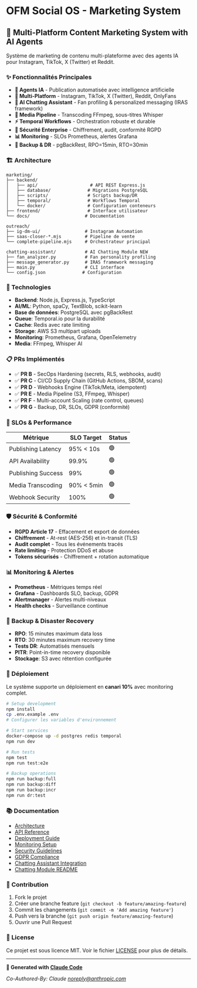 # OFM Social OS - Marketing System

## 🚀 Multi-Platform Content Marketing System with AI Agents

Système de marketing de contenu multi-plateforme avec des agents IA pour Instagram, TikTok, X (Twitter) et Reddit.

### ✨ Fonctionnalités Principales

- **🤖 Agents IA** - Publication automatisée avec intelligence artificielle
- **📱 Multi-Platform** - Instagram, TikTok, X (Twitter), Reddit, OnlyFans
- **💬 AI Chatting Assistant** - Fan profiling & personalized messaging (IRAS framework)
- **🎥 Media Pipeline** - Transcoding FFmpeg, sous-titres Whisper
- **⚡ Temporal Workflows** - Orchestration robuste et durable
- **🔐 Sécurité Enterprise** - Chiffrement, audit, conformité RGPD
- **📊 Monitoring** - SLOs Prometheus, alertes Grafana
- **💾 Backup & DR** - pgBackRest, RPO=15min, RTO=30min

### 🏗️ Architecture

```
marketing/
├── backend/
│   ├── api/                    # API REST Express.js
│   ├── database/              # Migrations PostgreSQL
│   ├── scripts/               # Scripts backup/DR
│   ├── temporal/              # Workflows Temporal
│   └── docker/                # Configuration conteneurs
├── frontend/                  # Interface utilisateur
└── docs/                     # Documentation

outreach/
├── ig-dm-ui/                 # Instagram Automation
├── saas-closer-*.mjs         # Pipeline de vente
└── complete-pipeline.mjs     # Orchestrateur principal

chatting-assistant/           # AI Chatting Module NEW
├── fan_analyzer.py           # Fan personality profiling
├── message_generator.py      # IRAS framework messaging
├── main.py                   # CLI interface
└── config.json              # Configuration
```

### 🔧 Technologies

- **Backend**: Node.js, Express.js, TypeScript
- **AI/ML**: Python, spaCy, TextBlob, scikit-learn
- **Base de données**: PostgreSQL avec pgBackRest
- **Queue**: Temporal.io pour la durabilité
- **Cache**: Redis avec rate limiting
- **Storage**: AWS S3 multipart uploads
- **Monitoring**: Prometheus, Grafana, OpenTelemetry
- **Media**: FFmpeg, Whisper AI

### 📋 PRs Implémentés

- ✅ **PR B** - SecOps Hardening (secrets, RLS, webhooks, audit)
- ✅ **PR C** - CI/CD Supply Chain (GitHub Actions, SBOM, scans)
- ✅ **PR D** - Webhooks Engine (TikTok/Meta, idempotent)
- ✅ **PR E** - Media Pipeline (S3, FFmpeg, Whisper)
- ✅ **PR F** - Multi-account Scaling (rate control, queues)
- ✅ **PR G** - Backup, DR, SLOs, GDPR (conformité)

### 🎯 SLOs & Performance

| Métrique | SLO Target | Status |
|----------|------------|---------|
| Publishing Latency | 95% < 10s | 🟢 |
| API Availability | 99.9% | 🟢 |
| Publishing Success | 99% | 🟢 |
| Media Transcoding | 90% < 5min | 🟢 |
| Webhook Security | 100% | 🟢 |

### 🛡️ Sécurité & Conformité

- **RGPD Article 17** - Effacement et export de données
- **Chiffrement** - At-rest (AES-256) et in-transit (TLS)
- **Audit complet** - Tous les événements tracés
- **Rate limiting** - Protection DDoS et abuse
- **Tokens sécurisés** - Chiffrement + rotation automatique

### 📊 Monitoring & Alertes

- **Prometheus** - Métriques temps réel
- **Grafana** - Dashboards SLO, backup, GDPR
- **Alertmanager** - Alertes multi-niveaux
- **Health checks** - Surveillance continue

### 💾 Backup & Disaster Recovery

- **RPO**: 15 minutes maximum data loss
- **RTO**: 30 minutes maximum recovery time
- **Tests DR**: Automatisés mensuels
- **PITR**: Point-in-time recovery disponible
- **Stockage**: S3 avec rétention configurée

### 🚀 Déploiement

Le système supporte un déploiement en **canari 10%** avec monitoring complet.

```bash
# Setup development
npm install
cp .env.example .env
# Configurer les variables d'environnement

# Start services
docker-compose up -d postgres redis temporal
npm run dev

# Run tests
npm test
npm run test:e2e

# Backup operations
npm run backup:full
npm run backup:diff
npm run backup:incr
npm run dr:test
```

### 📚 Documentation

- [Architecture](docs/ARCHITECTURE.md)
- [API Reference](docs/API.md)
- [Deployment Guide](docs/DEPLOYMENT.md)
- [Monitoring Setup](docs/MONITORING.md)
- [Security Guidelines](docs/SECURITY.md)
- [GDPR Compliance](docs/GDPR.md)
- [Chatting Assistant Integration](CHATTING_ASSISTANT_INTEGRATION.md)
- [Chatting Module README](chatting-assistant/README.md)

### 🤝 Contribution

1. Fork le projet
2. Créer une branche feature (`git checkout -b feature/amazing-feature`)
3. Commit les changements (`git commit -m 'Add amazing feature'`)
4. Push vers la branche (`git push origin feature/amazing-feature`)
5. Ouvrir une Pull Request

### 📝 License

Ce projet est sous licence MIT. Voir le fichier [LICENSE](LICENSE) pour plus de détails.

---

**🤖 Generated with [Claude Code](https://claude.ai/code)**

*Co-Authored-By: Claude <noreply@anthropic.com>*